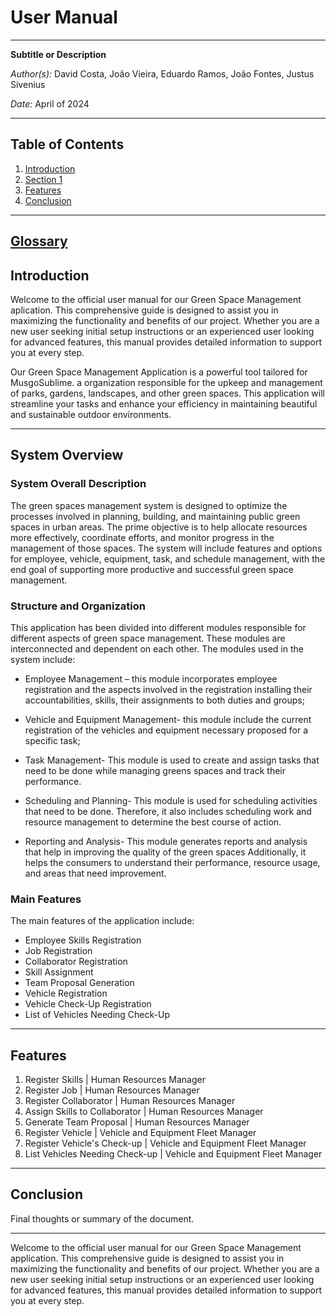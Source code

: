 


# User Manual

---

**Subtitle or Description**

*Author(s):* David Costa, João Vieira, Eduardo Ramos, João Fontes, Justus Sivenius

*Date:* April of 2024

---

## Table of Contents

1. [Introduction](#introduction)
2. [Section 1](#section-1)
3. [Features](Features)
4. [Conclusion](#conclusion)

---
## [Glossary](../sprintA/global-artifacts/01.requirements-engineering/glossary.md)

## Introduction <a name="introduction"></a>

Welcome to the official user manual for our Green Space Management aplication. 
This comprehensive guide is designed to assist you in maximizing the functionality and benefits of our project.
Whether you are a new user seeking initial setup instructions or an experienced user looking 
for advanced features, this manual provides detailed information to support you at every step.

Our Green Space Management Application is a powerful tool tailored for MusgoSublime. 
a organization responsible for the upkeep and management of parks, gardens, 
landscapes, and other green spaces. 
This application will streamline your tasks and enhance your efficiency in 
maintaining beautiful and sustainable outdoor environments.

---

## System Overview <a name="section-1"></a>

### System Overall Description

The green spaces management system is designed to optimize 
the processes involved in planning, building, and maintaining 
public green spaces in urban areas. The prime objective is to
help allocate resources more effectively, coordinate efforts, 
and monitor progress in the management of those spaces.
The system will include features and options for employee, vehicle, 
equipment, task, and schedule management, with the end goal 
of supporting more productive and successful green space 
management.

### Structure and Organization
This application has been divided into different modules 
responsible for different aspects of green space management. 
These modules are interconnected and dependent on each other. 
The modules used in the system include:
* Employee Management – this module incorporates employee registration 
and the aspects involved in the registration installing their
accountabilities, skills, their assignments to both duties 
and groups;
* Vehicle and Equipment Management- this module include the 
current registration of the vehicles and equipment necessary 
proposed for a specific task;
* Task Management- This module is used to create and assign 
tasks that need to be done while managing greens spaces and 
track their performance.

* Scheduling and Planning- This module is used for scheduling
activities that need to be done. Therefore, it also includes 
scheduling work and resource management to determine the best
course of action.
  
* Reporting and Analysis- This module generates reports and 
analysis that help in improving the quality of the green 
spaces Additionally, it helps the consumers to understand their
performance, resource usage, and areas that need improvement.

### Main Features
The main features of the application include:

* Employee Skills Registration
* Job Registration
* Collaborator Registration
* Skill Assignment
* Team Proposal Generation
* Vehicle Registration
* Vehicle Check-Up Registration
* List of Vehicles Needing Check-Up

---

## Features <a name="Features"></a>

1. Register Skills | Human Resources Manager
2. Register Job | Human Resources Manager
3. Register Collaborator | Human Resources Manager
4. Assign Skills to Collaborator | Human Resources Manager
5. Generate Team Proposal | Human Resources Manager
6. Register Vehicle | Vehicle and Equipment Fleet Manager
7. Register Vehicle's Check-up | Vehicle and Equipment Fleet Manager
8. List Vehicles Needing Check-up | Vehicle and Equipment Fleet Manager


---

## Conclusion <a name="conclusion"></a>

Final thoughts or summary of the document.

---

Welcome to the official user manual for our Green Space Management application. This comprehensive guide is designed to assist you in maximizing the functionality and benefits of our project.
Whether you are a new user seeking initial setup instructions or an experienced user looking for advanced features, this manual provides detailed information to support you at every step.